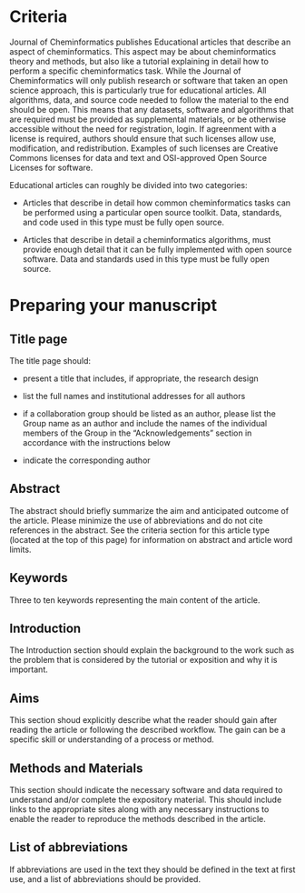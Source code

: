 # Criteria
Journal of Cheminformatics publishes Educational articles that describe an aspect of cheminformatics. This aspect may be about cheminformatics theory and methods, but also like a tutorial explaining in detail how to perform a specific cheminformatics task. While the Journal of Cheminformatics will only publish research or software that taken an open science approach, this is particularly true for educational articles. All algorithms, data, and source code needed to follow the material to the end should be open. This means that any datasets, software and algorithms that are required must be provided as supplemental materials, or be otherwise accessible without the need for registration, login. If agreenment with a license is required, authors should ensure that such licenses  allow use, modification, and redistribution. Examples of such licenses are Creative Commons licenses for data and text and OSI-approved Open Source Licenses for software.

Educational articles can roughly be divided into two categories:

* Articles that describe in detail how common cheminformatics tasks can be performed using a particular open source toolkit. Data, standards, and code used in this type must be fully open source.

* Articles that describe in detail a cheminformatics algorithms, must provide enough detail that it can be fully implemented with open source software. Data and standards used in this type must be fully open source.

# Preparing your manuscript

## Title page

The title page should:

* present a title that includes, if appropriate, the research design

* list the full names and institutional addresses for all authors​​​​​​​
 - if a collaboration group should be listed as an author, please list the Group name as an author and include the names of the individual members of the Group in the “Acknowledgements” section in accordance with the instructions below

* indicate the corresponding author

## Abstract

The abstract should briefly summarize the aim and anticipated outcome of the article. Please minimize the use of abbreviations and do not cite references in the abstract. See the criteria section for this article type (located at the top of this page) for information on abstract and article word limits.

## Keywords

Three to ten keywords representing the main content of the article.

## Introduction

The Introduction section should explain the background to the work such as the problem that is considered by the tutorial or exposition and why it is important.

## Aims

This section shoud explicitly describe what the reader should gain after reading the article or following the described workflow. The gain can be a specific skill or understanding of a process or method.

## Methods and Materials

This section should indicate the necessary software and data required to understand and/or complete the expository material. This should include links to the appropriate sites along with any necessary instructions to enable the reader to reproduce the methods described in the article.

## List of abbreviations

If abbreviations are used in the text they should be defined in the text at first use, and a list of abbreviations should be provided.
